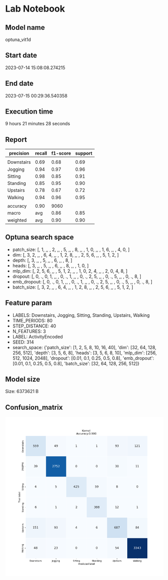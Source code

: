 # Lab Notebook


## Model name
optuna_vit1d

## Start date
2023-07-14 15:08:08.274215

## End date
2023-07-15 00:29:36.540358

## Execution time
9 hours 21 minutes 28 seconds

## Report
| precision | recall | f1-score | support |
| --- | --- | --- | --- |
|  |
| Downstairs | 0.69 | 0.68 | 0.69 | 824 |
| Jogging | 0.94 | 0.97 | 0.96 | 2832 |
| Sitting | 0.98 | 0.85 | 0.91 | 501 |
| Standing | 0.85 | 0.95 | 0.90 | 410 |
| Upstairs | 0.78 | 0.67 | 0.72 | 1025 |
| Walking | 0.94 | 0.96 | 0.95 | 3468 |
|  |
| accuracy | 0.90 | 9060 |
| macro | avg | 0.86 | 0.85 | 0.85 | 9060 |
| weighted | avg | 0.90 | 0.90 | 0.90 | 9060 |


## Optuna search space
- patch_size: [, 1, ,,  , 2, ,,  , 5, ,,  , 8, ,,  , 1, 0, ,,  , 1, 6, ,,  , 4, 0, ]
- dim: [, 3, 2, ,,  , 6, 4, ,,  , 1, 2, 8, ,,  , 2, 5, 6, ,,  , 5, 1, 2, ]
- depth: [, 3, ,,  , 5, ,,  , 6, ,,  , 8, ]
- heads: [, 3, ,,  , 5, ,,  , 6, ,,  , 8, ,,  , 1, 0, ]
- mlp_dim: [, 2, 5, 6, ,,  , 5, 1, 2, ,,  , 1, 0, 2, 4, ,,  , 2, 0, 4, 8, ]
- dropout: [, 0, ., 0, 1, ,,  , 0, ., 1, ,,  , 0, ., 2, 5, ,,  , 0, ., 5, ,,  , 0, ., 8, ]
- emb_dropout: [, 0, ., 0, 1, ,,  , 0, ., 1, ,,  , 0, ., 2, 5, ,,  , 0, ., 5, ,,  , 0, ., 8, ]
- batch_size: [, 3, 2, ,,  , 6, 4, ,,  , 1, 2, 8, ,,  , 2, 5, 6, ,,  , 5, 1, 2, ]

## Feature param
- LABELS: Downstairs, Jogging, Sitting, Standing, Upstairs, Walking
- TIME_PERIODS: 80
- STEP_DISTANCE: 40
- N_FEATURES: 3
- LABEL: ActivityEncoded
- SEED: 314
- search_space: {'patch_size': [1, 2, 5, 8, 10, 16, 40], 'dim': [32, 64, 128, 256, 512], 'depth': [3, 5, 6, 8], 'heads': [3, 5, 6, 8, 10], 'mlp_dim': [256, 512, 1024, 2048], 'dropout': [0.01, 0.1, 0.25, 0.5, 0.8], 'emb_dropout': [0.01, 0.1, 0.25, 0.5, 0.8], 'batch_size': [32, 64, 128, 256, 512]}

## Model size
Size: 6373621    B

## Confusion_matrix
![alt](./cross-tab.png)
